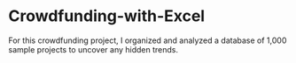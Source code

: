 # Crowdfunding-with-Excel
For this crowdfunding project, I organized and analyzed a database of 1,000 sample projects to uncover any hidden trends. 
